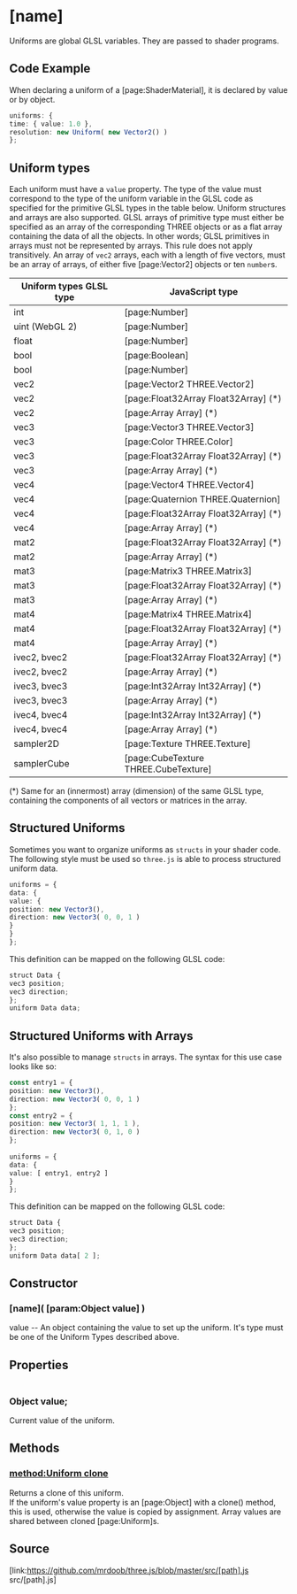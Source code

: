 # [name]

Uniforms are global GLSL variables. They are passed to shader programs.

## Code Example

When declaring a uniform of a [page:ShaderMaterial], it is declared by value
or by object.

  
```ts  
uniforms: {  
time: { value: 1.0 },  
resolution: new Uniform( new Vector2() )  
};  
```  

## Uniform types

Each uniform must have a `value` property. The type of the value must
correspond to the type of the uniform variable in the GLSL code as specified
for the primitive GLSL types in the table below. Uniform structures and arrays
are also supported. GLSL arrays of primitive type must either be specified as
an array of the corresponding THREE objects or as a flat array containing the
data of all the objects. In other words; GLSL primitives in arrays must not be
represented by arrays. This rule does not apply transitively. An array of
`vec2` arrays, each with a length of five vectors, must be an array of arrays,
of either five [page:Vector2] objects or ten `number`s.

Uniform types GLSL type | JavaScript type  
---|---  
int | [page:Number]  
uint (WebGL 2) | [page:Number]  
float | [page:Number]  
bool | [page:Boolean]  
bool | [page:Number]  
vec2 | [page:Vector2 THREE.Vector2]  
vec2 | [page:Float32Array Float32Array] (*)  
vec2 | [page:Array Array] (*)  
vec3 | [page:Vector3 THREE.Vector3]  
vec3 | [page:Color THREE.Color]  
vec3 | [page:Float32Array Float32Array] (*)  
vec3 | [page:Array Array] (*)  
vec4 | [page:Vector4 THREE.Vector4]  
vec4 | [page:Quaternion THREE.Quaternion]  
vec4 | [page:Float32Array Float32Array] (*)  
vec4 | [page:Array Array] (*)  
mat2 | [page:Float32Array Float32Array] (*)  
mat2 | [page:Array Array] (*)  
mat3 | [page:Matrix3 THREE.Matrix3]  
mat3 | [page:Float32Array Float32Array] (*)  
mat3 | [page:Array Array] (*)  
mat4 | [page:Matrix4 THREE.Matrix4]  
mat4 | [page:Float32Array Float32Array] (*)  
mat4 | [page:Array Array] (*)  
ivec2, bvec2 | [page:Float32Array Float32Array] (*)  
ivec2, bvec2 | [page:Array Array] (*)  
ivec3, bvec3 | [page:Int32Array Int32Array] (*)  
ivec3, bvec3 | [page:Array Array] (*)  
ivec4, bvec4 | [page:Int32Array Int32Array] (*)  
ivec4, bvec4 | [page:Array Array] (*)  
sampler2D | [page:Texture THREE.Texture]  
samplerCube | [page:CubeTexture THREE.CubeTexture]  
  
(*) Same for an (innermost) array (dimension) of the same GLSL type,
containing the components of all vectors or matrices in the array.

## Structured Uniforms

Sometimes you want to organize uniforms as `structs` in your shader code. The
following style must be used so `three.js` is able to process structured
uniform data.

  
```ts  
uniforms = {  
data: {  
value: {  
position: new Vector3(),  
direction: new Vector3( 0, 0, 1 )  
}  
}  
};  
```  
This definition can be mapped on the following GLSL code:  
```ts  
struct Data {  
vec3 position;  
vec3 direction;  
};  
uniform Data data;  
```  

## Structured Uniforms with Arrays

It's also possible to manage `structs` in arrays. The syntax for this use case
looks like so:

  
```ts  
const entry1 = {  
position: new Vector3(),  
direction: new Vector3( 0, 0, 1 )  
};  
const entry2 = {  
position: new Vector3( 1, 1, 1 ),  
direction: new Vector3( 0, 1, 0 )  
};  
  
uniforms = {  
data: {  
value: [ entry1, entry2 ]  
}  
};  
```  
This definition can be mapped on the following GLSL code:  
```ts  
struct Data {  
vec3 position;  
vec3 direction;  
};  
uniform Data data[ 2 ];  
```  

## Constructor

### [name]( [param:Object value] )

value -- An object containing the value to set up the uniform. It's type must
be one of the Uniform Types described above.

## Properties

### <br/> Object value; <br/>

Current value of the uniform.

## Methods

### [method:Uniform clone]()

Returns a clone of this uniform.  
If the uniform's value property is an [page:Object] with a clone() method,
this is used, otherwise the value is copied by assignment. Array values are
shared between cloned [page:Uniform]s.

## Source

[link:https://github.com/mrdoob/three.js/blob/master/src/[path].js
src/[path].js]

